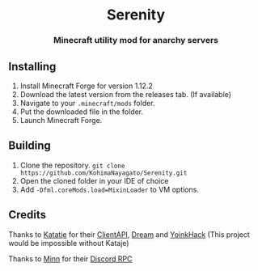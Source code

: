 <h1 align="center">Serenity</h1>  
<h3 align="center">Minecraft utility mod for anarchy servers</h3>  
  
  
## Installing

 1. Install Minecraft Forge for version 1.12.2
 2. Download the latest version from the releases tab. (If available)
 3. Navigate to your `.minecraft/mods` folder.
 4. Put the downloaded file in the folder.
 5. Launch Minecraft Forge.

## Building

 1. Clone the repository. `git clone https://github.com/KohimaNayagato/Serenity.git`
 2. Open the cloned folder in your IDE of choice
 3. Add `-Dfml.coreMods.load=MixinLoader` to VM options.

## Credits
Thanks to [Katatje](https://github.com/Katatje) for their [ClientAPI](https://github.com/Katatje/ClientAPI), [Dream](https://github.com/Katatje/Dream) and [YoinkHack](https://github.com/Katatje/yoinkhack) (This project would be impossible without Kataje)

Thanks to [Minn](https://github.com/MinnDevelopment) for their [Discord RPC](https://github.com/MinnDevelopment/java-discord-rpc)
